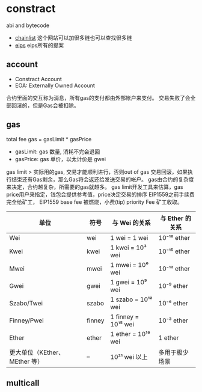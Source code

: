 # constract

abi and bytecode

- [chainlist](chainlist.org) 这个网站可以加很多链也可以查找很多链
- [eips](https://eips.ethereum.org/all) eips所有的提案

## account

- Constract Account
- EOA: Externally Owned Account

合约里面的交互称为消息，所有gas的支付都由外部帐户来支付。
交易失败了会全部回滚的，但是Gas会被扣除。

## gas

total fee gas = gasLimit * gasPrice

- gasLimit: gas 数量, 消耗不完会退回
- gasPrice: gas 单价，以太计价是 gwei

gas limit > 实际用的gas, 交易才能顺利进行，否则out of gas 交易回滚，如果执行结束还有Gas剩余，那么Gas将会返还给发送交易的帐户。
gas由合约的复杂度来决定，合约越复杂，所需要的gas就越多。
gas limit开发工具来估算，gas price用户来指定，钱包会提供参考值，price决定交易的排序
EIP1559之前手续费完全给矿工， EIP1559 base fee 被燃烧，小费(tip) priority Fee 矿工收取。

| 单位                    | 符号     | 与 Wei 的关系           | 与 Ether 的关系 |
| --------------------- | ------ | ------------------- | ----------- |
| Wei                   | wei    | 1 wei = 1 wei       | 10⁻¹⁸ ether |
| Kwei                  | kwei   | 1 kwei = 10³ wei    | 10⁻¹⁵ ether |
| Mwei                  | mwei   | 1 mwei = 10⁶ wei    | 10⁻¹² ether |
| Gwei                  | gwei   | 1 gwei = 10⁹ wei    | 10⁻⁹ ether  |
| Szabo/Twei            | szabo  | 1 szabo = 10¹² wei  | 10⁻⁶ ether  |
| Finney/Pwei           | finney | 1 finney = 10¹⁵ wei | 10⁻³ ether  |
| Ether                 | ether  | 1 ether = 10¹⁸ wei  | 1 ether     |
| 更大单位（KEther、MEther 等） | –      | 10²¹ wei 以上         | 多用于极少场景     |


## multicall
